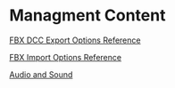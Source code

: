 # Managment Content

[FBX DCC Export Options Reference](content\DCCExportOptions.md)

[FBX Import Options Reference](content\ImportOptions.md)

[Audio and Sound](Audio.md)

